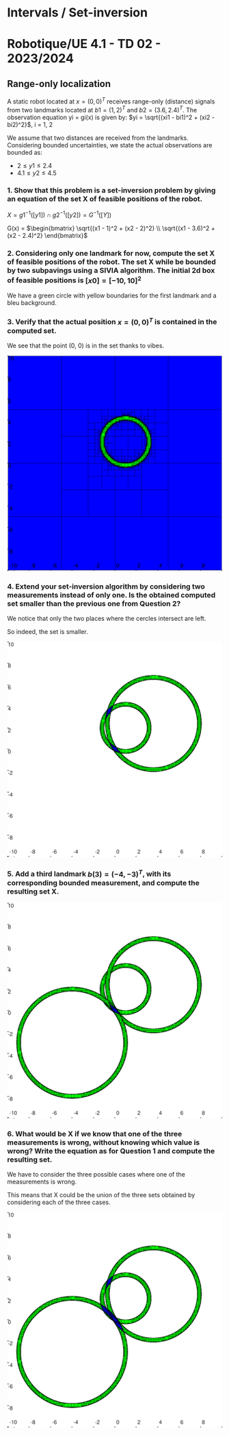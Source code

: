 # Intervals / Set-inversion
# Robotique/UE 4.1 - TD 02 - 2023/2024
## Range-only localization

A static robot located at $x = (0, 0)^T$ receives range-only (distance) signals from two landmarks located at $b1 = (1, 2)^T$ and $b2 = (3.6, 2.4)^T$. The observation equation yi = gi(x) is given by:
$yi = \sqrt{(xi1 - bi1)^2 + (xi2 - bi2)^2}$, i = 1, 2

We assume that two distances are received from the landmarks. Considering bounded uncertainties, we state
the actual observations are bounded as:
- $2 ≤ y1 ≤ 2.4$
- $4.1 ≤ y2 ≤ 4.5$

### 1. Show that this problem is a set-inversion problem by giving an equation of the set X of feasible positions of the robot.

$X = g1^{-1}([y1]) \cap g2^{-1}([y2]) = G^{-1}([Y])$

G(x) = $\begin{bmatrix} \sqrt{(x1 - 1)^2 + (x2 - 2)^2} \\ \sqrt{(x1 - 3.6)^2 + (x2 - 2.4)^2} \end{bmatrix}$

### 2. Considering only one landmark for now, compute the set X of feasible positions of the robot. The set X while be bounded by two subpavings using a SIVIA algorithm. The initial 2d box of feasible positions is $[x0] = [−10, 10]^2$

We have a green circle with yellow boundaries for the first landmark and a bleu background.

### 3. Verify that the actual position $x = (0, 0)^T$ is contained in the computed set.

We see that the point (0, 0) is in the set thanks to vibes.

![Vibes](/240328_TD2/vibes_q3.png)

### 4. Extend your set-inversion algorithm by considering two measurements instead of only one. Is the obtained computed set smaller than the previous one from Question 2?

We notice that only the two places where the cercles intersect are left.

So indeed, the set is smaller.

![Vibes](/240328_TD2/vibes_q4.png)

### 5. Add a third landmark $b(3) = (−4, −3)^T$, with its corresponding bounded measurement, and compute the resulting set X.

![Vibes](/240328_TD2/vibes_q5.png)

### 6. What would be X if we know that one of the three measurements is wrong, without knowing which value is wrong? Write the equation as for Question 1 and compute the resulting set.

We have to consider the three possible cases where one of the measurements is wrong.

This means that X could be the union of the three sets obtained by considering each of the three cases.

![Vibes](/240328_TD2/vibes_q6.png)